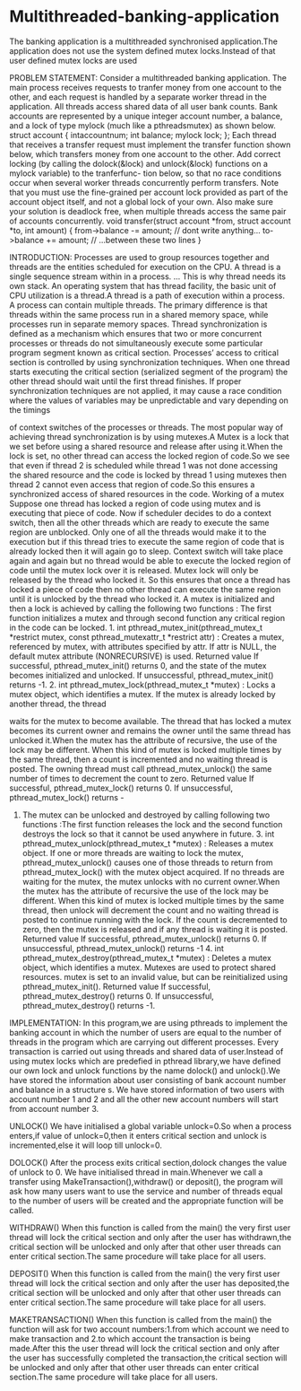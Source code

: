 # Multithreaded-banking-application
The banking application is a multithreaded synchronised application.The application does not use the system defined mutex locks.Instead of that user defined mutex locks are used 


PROBLEM STATEMENT:
Consider a multithreaded banking application. The main process receives
requests to tranfer money from one account to the other, and each request is
handled by a separate worker thread in the application. All threads access
shared data of all user bank counts. Bank accounts are represented by a unique
integer account number, a balance, and a lock of type mylock (much like a
pthreadsmutex) as shown below.
struct account { intaccountnum; int balance; mylock lock;
};
Each thread that receives a transfer request must implement the transfer
function shown below, which transfers money from one account to the other.
Add correct locking (by calling the dolock(&amp;lock) and unlock(&amp;lock) functions
on a mylock variable) to the tranferfunc- tion below, so that no race conditions
occur when several worker threads concurrently perform transfers. Note that
you must use the fine-grained per account lock provided as part of the account
object itself, and not a global lock of your own. Also make sure your solution is
deadlock free, when multiple threads access the same pair of accounts
concurrently.
void transfer(struct account *from, struct account *to, int amount) {
from-&gt;balance -= amount; // dont write anything... to-&gt;balance += amount; //
...between these two lines
}

INTRODUCTION:
Processes are used to group resources together and threads are the entities
scheduled for execution on the CPU. A thread is a single sequence stream
within in a process. ... This is why thread needs its own stack. An operating
system that has thread facility, the basic unit of CPU utilization is a thread.A
thread is a path of execution within a process. A process can contain multiple
threads. The primary difference is that threads within the same process run in a
shared memory space, while processes run in separate memory spaces.
Thread synchronization is defined as a mechanism which ensures that two or
more concurrent processes or threads do not simultaneously execute some
particular program segment known as critical section. Processes’ access to
critical section is controlled by using synchronization techniques. When one
thread starts executing the critical section (serialized segment of the program)
the other thread should wait until the first thread finishes. If proper
synchronization techniques are not applied, it may cause a race condition where
the values of variables may be unpredictable and vary depending on the timings

of context switches of the processes or threads. The most popular way of
achieving thread synchronization is by using mutexes.A Mutex is a lock that we
set before using a shared resource and release after using it.When the lock is set,
no other thread can access the locked region of code.So we see that even if
thread 2 is scheduled while thread 1 was not done accessing the shared resource
and the code is locked by thread 1 using mutexes then thread 2 cannot even
access that region of code.So this ensures a synchronized access of shared
resources in the code.
Working of a mutex
Suppose one thread has locked a region of code using mutex and is executing
that piece of code. Now if scheduler decides to do a context switch, then all the
other threads which are ready to execute the same region are unblocked. Only
one of all the threads would make it to the execution but if this thread tries to
execute the same region of code that is already locked then it will again go to
sleep. Context switch will take place again and again but no thread would be
able to execute the locked region of code until the mutex lock over it is released.
Mutex lock will only be released by the thread who locked it. So this ensures
that once a thread has locked a piece of code then no other thread can execute
the same region until it is unlocked by the thread who locked it.
A mutex is initialized and then a lock is achieved by calling the following two
functions : The first function initializes a mutex and through second function
any critical region in the code can be locked. 1. int
pthread_mutex_init(pthread_mutex_t *restrict mutex, const pthread_mutexattr_t
*restrict attr) : Creates a mutex, referenced by mutex, with attributes specified
by attr. If attr is NULL, the default mutex attribute (NONRECURSIVE) is used.
Returned value If successful, pthread_mutex_init() returns 0, and the state of the
mutex becomes initialized and unlocked. If unsuccessful, pthread_mutex_init()
returns -1. 2. int pthread_mutex_lock(pthread_mutex_t *mutex) : Locks a
mutex object, which identifies a mutex. If the mutex is already locked by
another thread, the thread

waits for the mutex to become available. The thread that has locked a mutex
becomes its current owner and remains the owner until the same thread has
unlocked it.When the mutex has the attribute of recursive, the use of the lock
may be different. When this kind of mutex is locked multiple times by the same
thread, then a count is incremented and no waiting thread is posted. The owning
thread must call pthread_mutex_unlock() the same number of times to
decrement the count to zero. Returned value If successful,
pthread_mutex_lock() returns 0. If unsuccessful, pthread_mutex_lock() returns -
1. The mutex can be unlocked and destroyed by calling following two functions
:The first function releases the lock and the second function destroys the lock so
that it cannot be used anywhere in future. 3. int
pthread_mutex_unlock(pthread_mutex_t *mutex) : Releases a mutex object. If
one or more threads are waiting to lock the mutex, pthread_mutex_unlock()
causes one of those threads to return from pthread_mutex_lock() with the mutex
object acquired. If no threads are waiting for the mutex, the mutex unlocks with
no current owner.When the mutex has the attribute of recursive the use of the
lock may be different. When this kind of mutex is locked multiple times by the
same thread, then unlock will decrement the count and no waiting thread is
posted to continue running with the lock. If the count is decremented to zero,
then the mutex is released and if any thread is waiting it is posted. Returned
value If successful, pthread_mutex_unlock() returns 0. If unsuccessful,
pthread_mutex_unlock() returns -1 4. int
pthread_mutex_destroy(pthread_mutex_t *mutex) : Deletes a mutex object,
which identifies a mutex. Mutexes are used to protect shared resources. mutex is
set to an invalid value, but can be reinitialized using pthread_mutex_init().
Returned value If successful, pthread_mutex_destroy() returns 0. If
unsuccessful, pthread_mutex_destroy() returns -1.

IMPLEMENTATION:
In this program,we are using pthreads to implement the banking account in
which the number of users are equal to the number of threads in the program
which are carrying out different processes. Every transaction is carried out using
threads and shared data of user.Instead of using mutex locks which are
predefied in pthread library,we have defined our own lock and unlock functions
by the name dolock() and unlock().We have stored the information about user
consisting of bank account number and balance in a structure s.
We have stored information of two users with account number 1 and 2 and all
the other new account numbers will start from account number 3.

UNLOCK()
We have initialised a global variable unlock=0.So when a process enters,if
value of unlock=0,then it enters critical section and unlock is incremented,else it
will loop till unlock=0.

DOLOCK()
After the process exits critical section,dolock changes the value of unlock to 0.
We have initialised thread in main.Whenever we call a transfer using
MakeTransaction(),withdraw() or deposit(), the program will ask how many
users want to use the service and number of threads equal to the number of
users will be created and the appropriate function will be called.

WITHDRAW()
When this function is called from the main() the very first user thread will lock
the critical section and only after the user has withdrawn,the critical section will
be unlocked and only after that other user threads can enter critical section.The
same procedure will take place for all users.

DEPOSIT()
When this function is called from the main() the very first user thread will lock
the critical section and only after the user has deposited,the critical section will
be unlocked and only after that other user threads can enter critical section.The
same procedure will take place for all users.

MAKETRANSACTION()
When this function is called from the main() the function will ask for two
account numbers:1.from which account we need to make transaction and 2.to
which account the transaction is being made.After this the user thread will lock
the critical section and only after the user has successfully completed the
transaction,the critical section will be unlocked and only after that other user
threads can enter critical section.The same procedure will take place for all
users.
